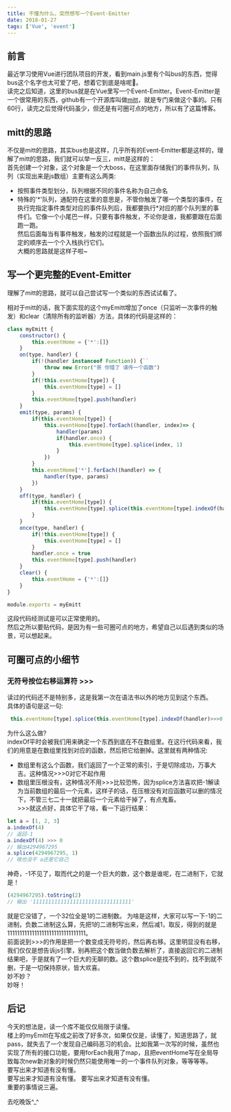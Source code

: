```yaml
---
title: 不懂为什么，突然想写一个Event-Emitter
date: 2018-01-27
tags: ['Vue', 'event']
---
```

## 前言
最近学习使用Vue进行团队项目的开发，看到main.js里有个叫bus的东西，觉得bus这个名字也太可爱了吧，想着它到底是啥呢🤔。   
读完之后知道，这里的bus就是在Vue里写一个Event-Emitter。Event-Emitter是一个很常用的东西，github有一个开源库叫做[mitt](https://github.com/developit/mitt)，就是专门来做这个事的。只有60行，读完之后觉得代码虽少，但还是有可圈可点的地方，所以有了这篇博客。

## mitt的思路
不仅是mitt的思路，其实bus也是这样，几乎所有的Event-Emitter都是这样的，理解了mitt的思路，我们就可以举一反三，mitt是这样的：    
首先创建一个对象，这个对象是一个大boss，在这里面存储我们的事件队列，队列（实现出来是js数组）主要有这么两类:     
- 按照事件类型划分，队列根据不同的事件名称为自己命名
- 特殊的'\*'队列，通配符在这里的意思是，不管你触发了哪一个类型的事件，在执行完指定事件类型对应的事件队列后，我都要执行*对应的那个队列里的事件们。它像一个小尾巴一样，只要有事件触发，不论你是谁，我都要跟在后面跑一跑。    
然后后面每当有事件触发，触发的过程就是一个函数出队的过程，依照我们绑定的顺序去一个个入栈执行它们。  
大概的思路就是这样子啦~  


## 写一个更完整的Event-Emitter
理解了mitt的思路，就可以自己尝试写一个类似的东西试试看了。     

相对于mitt的话，我下面实现的这个myEmitt增加了once（只监听一次事件的触发）和clear（清除所有的监听器）方法，具体的代码是这样的：   

<!--more-->
   
```js 
class myEmitt {
    constructor() {
        this.eventHome = {'*':[]}
    }
    on(type, handler) {
        if(!(handler instanceof Function)) {``
            throw new Error("哥 你错了 请传一个函数")
        }
        if(!this.eventHome[type]) {
            this.eventHome[type] = []
        }
        this.eventHome[type].push(handler)
    }
    emit(type, params) {
        if(this.eventHome[type]) {
            this.eventHome[type].forEach((handler, index)=> {
                handler(params)
                if(handler.once) {
                    this.eventHome[type].splice(index, 1)
                }
            })
        }
        this.eventHome['*'].forEach((handler) => {
            handler(type, params)
        })
    }
    off(type, handler) {
        if(this.eventHome[type]) {
            this.eventHome[type].splice(this.eventHome[type].indexOf(handler)>>>0,1)
        }
    }
    once(type, handler) {
        if(!this.eventHome[type]) {
            this.eventHome[type] = []
        }
        handler.once = true
        this.eventHome[type].push(handler)
    }
    clear() {
        this.eventHome = {'*':[]}
    }
}

module.exports = myEmitt
```

这段代码经测试是可以正常使用的。    
然后之所以要贴代码，是因为有一些可圈可点的地方，希望自己以后遇到类似的场景，可以想起来。     

## 可圈可点的小细节
### 无符号按位右移运算符 >>>
读过的代码还不是特别多，这是我第一次在语法书以外的地方见到这个东西。    
具体的语句是这一句:    
   
```js
 this.eventHome[type].splice(this.eventHome[type].indexOf(handler)>>>0,1)
 ```
为什么这么做?   
indexOf平时会被我们用来确定一个东西到底在不在数组里。在这行代码来看，我们的用意是在数组里找到对应的函数，然后把它给删掉。这里就有两种情况:   
- 数组里有这么个函数，我们返回了一个正常的索引，于是切除成功，万事大吉。这种情况>>>0对它不起作用   
- 数组里压根没有，这种情况不用>>>比较恐怖，因为splice方法喜欢把-1解读为当前数组的最后一个元素，这样子的话，在压根没有对应函数可以删的情况下，不管三七二十一就把最后一个元素给干掉了，有点鬼畜。    
\>\>\>就这点好，具体它干了啥，看一下运行结果：     
   
```js
let a = [1, 2, 3]
a.indexOf(4)
// 返回-1
a.indexOf(4) >>> 0
// 输出4294967295
a.splice(4294967295, 1)
// 啥也没干 a还是它自己
```

神奇，-1不见了，取而代之的是一个巨大的数，这个数是谁呢，在二进制下，它就是！     
    
```js
(4294967295).toString(2)
// 输出 '11111111111111111111111111111111'
```

就是它没错了，一个32位全是1的二进制数。 
为啥是这样，大家可以写一下-1的二进制，负数二进制这么算，先把1的二进制写出来，然后减1，取反，得到的就是11111111111111111111111111111111。    
前面说到>>>的作用是把一个数变成无符号的，然后再右移。这里明显没有右移，我们仅仅是想告诉js引擎，别再把这个数当做负数去解析了，直接返回它的二进制结果吧，于是就有了一个巨大的无聊的数。这个数splice是找不到的，找不到就不删，于是一切保持原状，皆大欢喜。     
妙不妙？    
妙呀！    
    
## 后记
今天的想法是，读一个库不能仅仅局限于读懂。    
楼上的myEmitt在写成之前改了好多次，如果仅仅是，读懂了，知道思路了，就pass，就失去了一个发现自己编码恶习的机会。比如我第一次写的时候，虽然也实现了所有的接口功能，要用forEach我用了map，且把eventHome写在全局导致每次new新对象的时候仍然只能使用唯一的一个事件队列对象，等等等等。    
要写出来才知道有没有懂。    
要写出来才知道有没有懂。 
要写出来才知道有没有懂。    
重要的事情说三遍。     
   
去吃晚饭^_^ 

    

